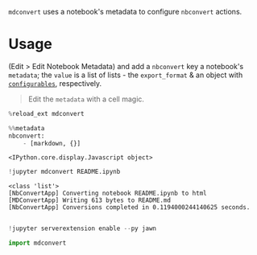 
`mdconvert` uses a notebook's metadata to configure `nbconvert` actions.

# Usage

(Edit > Edit Notebook Metadata) and add a `nbconvert` key a notebook's `metadata`; the `value` is a list of lists - the `export_format` & an object with [`configurables`](http://nbconvert.readthedocs.io/en/latest/config_options.html), respectively.

> Edit the `metadata` with a cell magic.


```python
%reload_ext mdconvert
```


```python
%%metadata
nbconvert:
    - [markdown, {}]
```


    <IPython.core.display.Javascript object>



```python
!jupyter mdconvert README.ipynb
```

    <class 'list'>
    [NbConvertApp] Converting notebook README.ipynb to html
    [MDConvertApp] Writing 613 bytes to README.md
    [NbConvertApp] Conversions completed in 0.1194000244140625 seconds.



```python

```


```python
!jupyter serverextension enable --py jawn
```


```python
import mdconvert
```

